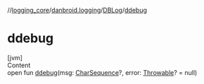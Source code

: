 //[logging_core](../../../index.md)/[danbroid.logging](../index.md)/[DBLog](index.md)/[ddebug](ddebug.md)



# ddebug  
[jvm]  
Content  
open fun [ddebug](ddebug.md)(msg: [CharSequence](https://kotlinlang.org/api/latest/jvm/stdlib/kotlin/-char-sequence/index.html)?, error: [Throwable](https://kotlinlang.org/api/latest/jvm/stdlib/kotlin/-throwable/index.html)? = null)  



